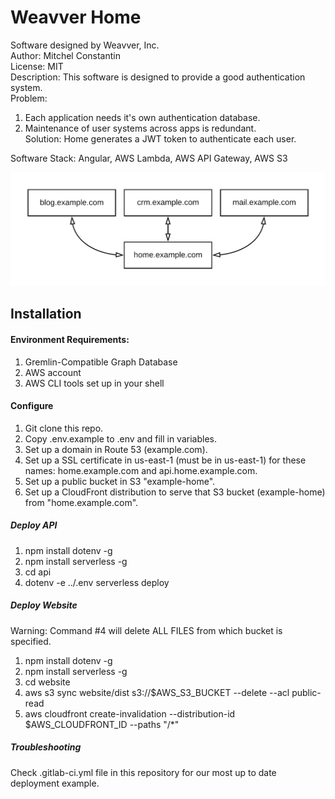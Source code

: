 # Weavver Home
Software designed by Weavver, Inc.  
Author: Mitchel Constantin  
License: MIT  
Description: This software is designed to provide a good authentication system.  
Problem:  
1. Each application needs it's own authentication database.  
2. Maintenance of user systems across apps is redundant.  
Solution: Home generates a JWT token to authenticate each user.  
  
Software Stack: Angular, AWS Lambda, AWS API Gateway, AWS S3  

![image](readme-overview.png)

## Installation

#### Environment Requirements:  
1. Gremlin-Compatible Graph Database
2. AWS account
3. AWS CLI tools set up in your shell

#### Configure
1. Git clone this repo.
2. Copy .env.example to .env and fill in variables.
3. Set up a domain in Route 53 (example.com).
4. Set up a SSL certificate in us-east-1 (must be in us-east-1) for these names: home.example.com and api.home.example.com.
5. Set up a public bucket in S3 "example-home".
6. Set up a CloudFront distribution to serve that S3 bucket (example-home) from "home.example.com".

##### Deploy API
1. npm install dotenv -g
2. npm install serverless -g
3. cd api 
4. dotenv -e ../.env serverless deploy

##### Deploy Website
Warning: Command #4 will delete ALL FILES from which bucket is specified.

1. npm install dotenv -g
2. npm install serverless -g
3. cd website 
4. aws s3 sync website/dist s3://$AWS_S3_BUCKET --delete --acl public-read
5. aws cloudfront create-invalidation --distribution-id $AWS_CLOUDFRONT_ID --paths "/*"


##### Troubleshooting

Check .gitlab-ci.yml file in this repository for our most up to date deployment example.